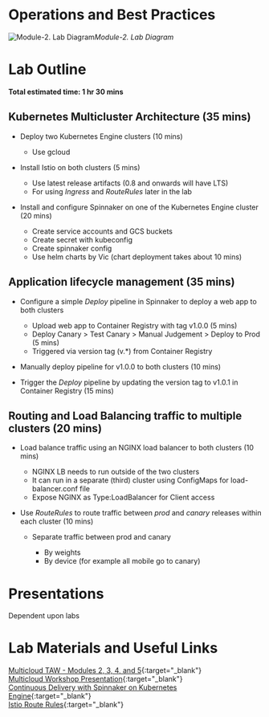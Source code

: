 # Operations and Best Practices

![Module-2. Lab Diagram](https://github.com/henrybell/advanced-kubernetes-bootcamp/blob/master/module-2/diagrams/lab-diag.png)*Module-2. Lab Diagram*

# Lab Outline

**Total estimated time: 1 hr 30 mins**

## Kubernetes Multicluster Architecture (35 mins)

+  Deploy two Kubernetes Engine clusters (10 mins)

    +  Use gcloud

+  Install Istio on both clusters (5 mins)

    +  Use latest release artifacts (0.8 and onwards will have LTS)
    +  For using _Ingress_ and _RouteRules_ later in the lab

+  Install and configure Spinnaker on one of the Kubernetes Engine cluster (20 mins)

    +  Create service accounts and GCS buckets
    +  Create secret with kubeconfig
    +  Create spinnaker config
    +  Use helm charts by Vic (chart deployment takes about 10 mins)

## Application lifecycle management (35 mins)

+  Configure a simple _Deploy_ pipeline in Spinnaker to deploy a web app to both clusters

    +  Upload web app to Container Registry with tag v1.0.0 (5 mins)
    +  Deploy Canary > Test Canary > Manual Judgement > Deploy to Prod (5 mins)
    +  Triggered via version tag (v.*) from Container Registry

+  Manually deploy pipeline for v1.0.0 to both clusters (10 mins)
+  Trigger the _Deploy_ pipeline by updating the version tag to v1.0.1 in Container Registry (15 mins)

## Routing and Load Balancing traffic to multiple clusters (20 mins)

+  Load balance traffic using an NGINX load balancer to both clusters (10 mins)

    +  NGINX LB needs to run outside of the two clusters
    +  It can run in a separate (third) cluster using ConfigMaps for load-balancer.conf file
    +  Expose NGINX as Type:LoadBalancer for Client access

+  Use _RouteRules_ to route traffic between _prod_ and _canary_ releases within each cluster (10 mins)

    +  Separate traffic between prod and canary

        +  By weights
        +  By device (for example all mobile go to canary)

# Presentations

Dependent upon labs

# Lab Materials and Useful Links

[Multicloud TAW - Modules 2, 3, 4, and 5](https://docs.google.com/document/d/1FnNiKuS5K6J8Lct2qStQ1N8r8gR3snc7TaDzPDgIODw/edit){:target="_blank"}  
[Multicloud Workshop Presentation](https://docs.google.com/presentation/d/1gLWKMZr9U6AqtjyxH2LFE7m03ZWFnjjrarj4nS7_s6c/edit#slide=id.g2dfddef4d5_0_1435){:target="_blank"}  
[Continuous Delivery with Spinnaker on Kubernetes Engine](https://cloud.google.com/solutions/continuous-delivery-spinnaker-kubernetes-engine){:target="_blank"}  
[Istio Route Rules](https://istio.io/docs/concepts/traffic-management/rules-configuration.html){:target="_blank"}
